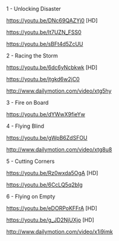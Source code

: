 1 - Unlocking Disaster

https://youtu.be/DNc69QAZYj0 [HD]

https://youtu.be/It7UZN_FSS0

https://youtu.be/sBFt4d5ZcUU

2 - Racing the Storm

https://youtu.be/6dc6yNcbkwk [HD]

https://youtu.be/jtgkd6w2jC0

http://www.dailymotion.com/video/xtg5hy

3 - Fire on Board

https://youtu.be/dYWwX9fieYw

4 - Flying Blind

https://youtu.be/gWpB6ZdSFOU

http://www.dailymotion.com/video/xtg8u8

5 - Cutting Corners

https://youtu.be/Rz0wxda5OgA [HD]

https://youtu.be/6CcLQ5q2bIg

6 - Flying on Empty

https://youtu.be/eDORPoKFFrA [HD]

https://youtu.be/g_JD2NjUXjo [HD]

http://www.dailymotion.com/video/x1i9imk

